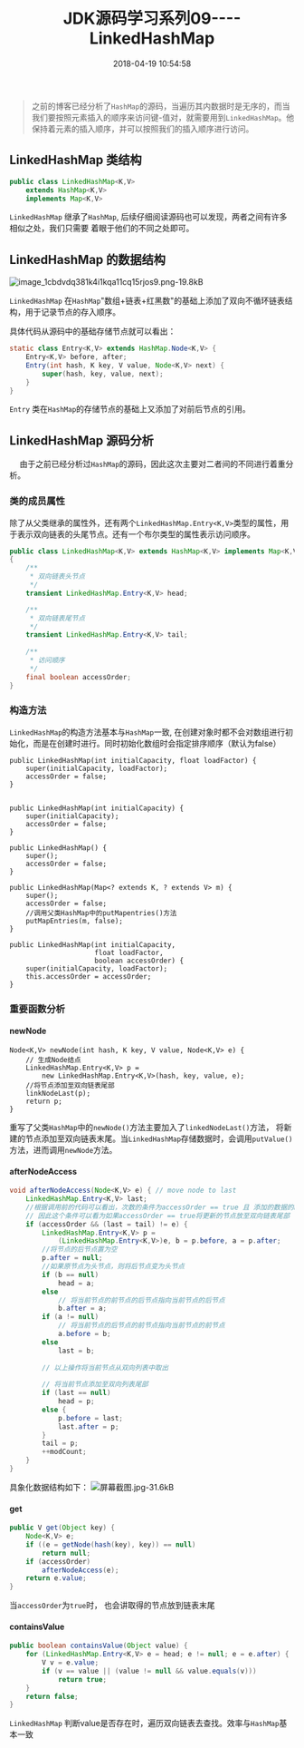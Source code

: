 ﻿---
layout: w
title: JDK源码学习系列09----LinkedHashMap
date: 2018-04-19 10:54:58
tags:
    - Java
    - JDK
    - LinkedHashMap
    - Map
---

> 之前的博客已经分析了`HashMap`的源码，当遍历其内数据时是无序的，而当我们要按照元素插入的顺序来访问键-值对，就需要用到`LinkedHashMap`。他保持着元素的插入顺序，并可以按照我们的插入顺序进行访问。

<!-- more -->
## LinkedHashMap 类结构

```java
public class LinkedHashMap<K,V>
    extends HashMap<K,V>
    implements Map<K,V>
```
`LinkedHashMap`  继承了`HashMap`, 后续仔细阅读源码也可以发现，两者之间有许多相似之处，我们只需要 着眼于他们的不同之处即可。



## LinkedHashMap 的数据结构
![image_1cbdvdq381k4i1kqa11cq15rjos9.png-19.8kB][1]

`LinkedHashMap` 在`HashMap`"数组+链表+红黑数"的基础上添加了双向不循环链表结构，用于记录节点的存入顺序。

具体代码从源码中的基础存储节点就可以看出：
```java
static class Entry<K,V> extends HashMap.Node<K,V> {
    Entry<K,V> before, after;
    Entry(int hash, K key, V value, Node<K,V> next) {
        super(hash, key, value, next);
    }
}
```
`Entry` 类在`HashMap`的存储节点的基础上又添加了对前后节点的引用。



## LinkedHashMap 源码分析

&ensp;&ensp; 由于之前已经分析过`HashMap`的源码，因此这次主要对二者间的不同进行着重分析。

### 类的成员属性

除了从父类继承的属性外，还有两个`LinkedHashMap.Entry<K,V>`类型的属性，用于表示双向链表的头尾节点。还有一个布尔类型的属性表示访问顺序。
```java
public class LinkedHashMap<K,V> extends HashMap<K,V> implements Map<K,V>
{ 
    /**
     * 双向链表头节点
     */
    transient LinkedHashMap.Entry<K,V> head;

    /**
     * 双向链表尾节点
     */
    transient LinkedHashMap.Entry<K,V> tail;
    
    /**
     * 访问顺序
     */
    final boolean accessOrder;
}
```

### 构造方法

`LinkedHashMap`的构造方法基本与`HashMap`一致, 在创建对象时都不会对数组进行初始化，而是在创建时进行。同时初始化数组时会指定排序顺序（默认为false）
```
public LinkedHashMap(int initialCapacity, float loadFactor) {
    super(initialCapacity, loadFactor);
    accessOrder = false;
}


public LinkedHashMap(int initialCapacity) {
    super(initialCapacity);
    accessOrder = false;
}

public LinkedHashMap() {
    super();
    accessOrder = false;
}

public LinkedHashMap(Map<? extends K, ? extends V> m) {
    super();
    accessOrder = false;
    //调用父类HashMap中的putMapentries()方法
    putMapEntries(m, false);
}

public LinkedHashMap(int initialCapacity,
                     float loadFactor,
                     boolean accessOrder) {
    super(initialCapacity, loadFactor);
    this.accessOrder = accessOrder;
}
```

### 重要函数分析

#### newNode
```
Node<K,V> newNode(int hash, K key, V value, Node<K,V> e) {
    // 生成Node结点
    LinkedHashMap.Entry<K,V> p =
        new LinkedHashMap.Entry<K,V>(hash, key, value, e);
    //将节点添加至双向链表尾部
    linkNodeLast(p);
    return p;
}
```
重写了父类`HashMap`中的`newNode()`方法主要加入了`linkedNodeLast()`方法， 将新建的节点添加至双向链表末尾。当`LinkedHashMap`存储数据时，会调用`putValue()`方法，进而调用`newNode`方法。

#### afterNodeAccess
```java
void afterNodeAccess(Node<K,V> e) { // move node to last
    LinkedHashMap.Entry<K,V> last;
    //根据调用前的代码可以看出，次数的条件为accessOrder == true 且 添加的数据的key在原来的Map中存在，且访问的节点不是双向链表尾节点
    // 因此这个条件可以看为如果accessOrder == true将更新的节点放至双向链表尾部
    if (accessOrder && (last = tail) != e) {
        LinkedHashMap.Entry<K,V> p =
            (LinkedHashMap.Entry<K,V>)e, b = p.before, a = p.after;
        //将节点的后节点置为空
        p.after = null;
        //如果原节点为头节点，则将后节点变为头节点
        if (b == null)
            head = a;
        else
            // 将当前节点的前节点的后节点指向当前节点的后节点
            b.after = a;
        if (a != null)
            // 将当前节点的后节点的前节点指向当前节点的前节点
            a.before = b;
        else
            last = b;
            
        // 以上操作将当前节点从双向列表中取出
        
        // 将当前节点添加至双向列表尾部
        if (last == null)
            head = p;
        else {
            p.before = last;
            last.after = p;
        }
        tail = p;
        ++modCount;
    }
}
```
 具象化数据结构如下：
 ![屏幕截图.jpg-31.6kB][2]


  [1]: http://static.zybuluo.com/hewei0928/ft2id7n1x62kmoyeqa3padq7/image_1cbdvdq381k4i1kqa11cq15rjos9.png
  [2]: http://static.zybuluo.com/hewei0928/eyyevf2p1ptq1tmo2pdq3k08/%E5%B1%8F%E5%B9%95%E6%88%AA%E5%9B%BE.jpg
  
#### get
  
```java
public V get(Object key) {
    Node<K,V> e;
    if ((e = getNode(hash(key), key)) == null)
        return null;
    if (accessOrder)
        afterNodeAccess(e);
    return e.value;
}
```
当`accessOrder`为`true`时， 也会讲取得的节点放到链表末尾

#### containsValue

```java
public boolean containsValue(Object value) {
    for (LinkedHashMap.Entry<K,V> e = head; e != null; e = e.after) {
        V v = e.value;
        if (v == value || (value != null && value.equals(v)))
            return true;
    }
    return false;
}
```

`LinkedHashMap` 判断value是否存在时，遍历双向链表去查找。效率与`HashMap`基本一致 